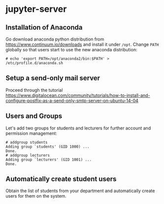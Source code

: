 # jupyter-server

## Installation of Anaconda

Go download anaconda python distribution from https://www.continuum.io/downloads and install it under `/opt`. Change `PATH` globally so that users start to use the new anaconda distribution:

```
# echo 'export PATH=/opt/anaconda2/bin:$PATH' > /etc/profile.d/anaconda.sh
```

## Setup a send-only mail server

Proceed through the tutorial https://www.digitalocean.com/community/tutorials/how-to-install-and-configure-postfix-as-a-send-only-smtp-server-on-ubuntu-14-04

## Users and Groups

Let's add two groups for students and lecturers for further account and permission management:
```
# addgroup students
Adding group `students' (GID 1000) ...
Done.
# addgroup lecturers
Adding group `lecturers' (GID 1001) ...
Done.
```

## Automatically create student users

Obtain the list of students from your department and automatically create users for them on the system.
